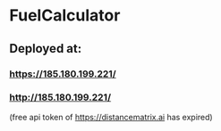 # FuelCalculator

## Deployed at:

### https://185.180.199.221/
### http://185.180.199.221/
(free api token of https://distancematrix.ai has expired)
